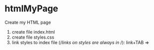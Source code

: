 # htmlMyPage
Create my HTML page
1. create file index.html
2. create file styles.css
3. link styles to index file (/*links on styles are always in <head>*/):
    link+TAB => <link href="style.css" rel="stylesheet">

